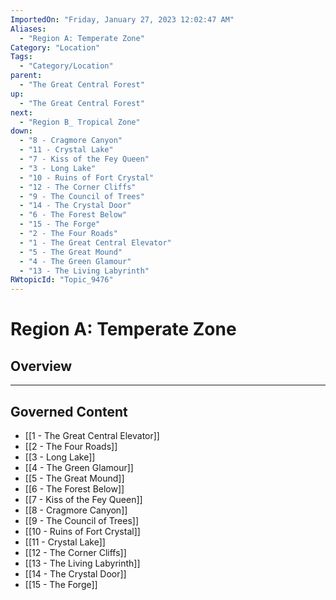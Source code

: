 ```yaml
---
ImportedOn: "Friday, January 27, 2023 12:02:47 AM"
Aliases:
  - "Region A: Temperate Zone"
Category: "Location"
Tags:
  - "Category/Location"
parent:
  - "The Great Central Forest"
up:
  - "The Great Central Forest"
next:
  - "Region B_ Tropical Zone"
down:
  - "8 - Cragmore Canyon"
  - "11 - Crystal Lake"
  - "7 - Kiss of the Fey Queen"
  - "3 - Long Lake"
  - "10 - Ruins of Fort Crystal"
  - "12 - The Corner Cliffs"
  - "9 - The Council of Trees"
  - "14 - The Crystal Door"
  - "6 - The Forest Below"
  - "15 - The Forge"
  - "2 - The Four Roads"
  - "1 - The Great Central Elevator"
  - "5 - The Great Mound"
  - "4 - The Green Glamour"
  - "13 - The Living Labyrinth"
RWtopicId: "Topic_9476"
---
```

# Region A: Temperate Zone
## Overview
---
## Governed Content
- [[1 - The Great Central Elevator]]
- [[2 - The Four Roads]]
- [[3 - Long Lake]]
- [[4 - The Green Glamour]]
- [[5 - The Great Mound]]
- [[6 - The Forest Below]]
- [[7 - Kiss of the Fey Queen]]
- [[8 - Cragmore Canyon]]
- [[9 - The Council of Trees]]
- [[10 - Ruins of Fort Crystal]]
- [[11 - Crystal Lake]]
- [[12 - The Corner Cliffs]]
- [[13 - The Living Labyrinth]]
- [[14 - The Crystal Door]]
- [[15 - The Forge]]

